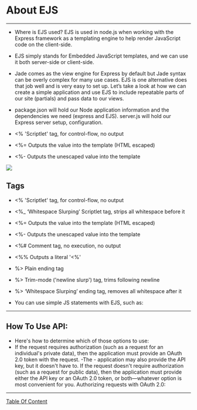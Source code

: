 # About EJS
-----------
- Where is EJS used? EJS is used in node.js when working with the Express framework as a templating engine to help render JavaScript code on the client-side.

- EJS simply stands for Embedded JavaScript templates, and we can use it both server-side or client-side.

- Jade comes as the view engine for Express by default but Jade syntax can be overly complex for many use cases. EJS is one alternative does that job well and is very easy to set up. Let’s take a look at how we can create a simple application and use EJS to include repeatable parts of our site (partials) and pass data to our views.

- package.json will hold our Node application information and the dependencies we need (express and EJS). server.js will hold our Express server setup, configuration.

- <% 'Scriptlet' tag, for control-flow, no output

- <%= Outputs the value into the template (HTML escaped)

- <%- Outputs the unescaped value into the template

![](https://miro.medium.com/max/720/1*DG4VA127mu4Fx2TrRIzskw.jpeg)

## Tags
- <% 'Scriptlet' tag, for control-flow, no output
- <%_ ‘Whitespace Slurping’ Scriptlet tag, strips all whitespace before it
- <%= Outputs the value into the template (HTML escaped)
- <%- Outputs the unescaped value into the template
- <%# Comment tag, no execution, no output
- <%% Outputs a literal '<%'
- %> Plain ending tag
- %> Trim-mode ('newline slurp') tag, trims following newline
- %> ‘Whitespace Slurping’ ending tag, removes all whitespace after it

- You can use simple JS statements with EJS, such as:
---------------------------------------------
## How To Use API:

- Here's how to determine which of those options to use:
- If the request requires authorization (such as a request for an individual's private data), then the application must provide an OAuth 2.0 token with the request. -The - application may also provide the API key, but it doesn't have to.
If the request doesn't require authorization (such as a request for public data), then the application must provide either the API key or an OAuth 2.0 token, or both—whatever option is most convenient for you.
Authorizing requests with OAuth 2.0:

---------------------------------------------


[Table Of Content](https://github.com/omarXzain/301-reading-notes)
